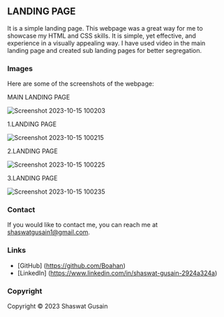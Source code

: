 ## LANDING PAGE

It is a simple landing page. This webpage was a great way for me to showcase my HTML and CSS skills. It is simple, yet effective, and experience in a visually appealing way. I have used video in the main landing page and created sub landing pages for better segregation.

### Images

Here are some of the screenshots of the webpage:

MAIN LANDING PAGE

![Screenshot 2023-10-15 100203](https://github.com/Boahan/CODSOFT/assets/111555189/c2cd21b6-8f92-4013-9746-b1415ca9b761)


1.LANDING PAGE

![Screenshot 2023-10-15 100215](https://github.com/Boahan/CODSOFT/assets/111555189/d763cfa2-624a-4c79-8abd-8900afa62400)


2.LANDING PAGE

![Screenshot 2023-10-15 100225](https://github.com/Boahan/CODSOFT/assets/111555189/50d80a18-1aeb-4b46-89e5-3eea7b987d2b)


3.LANDING PAGE

![Screenshot 2023-10-15 100235](https://github.com/Boahan/CODSOFT/assets/111555189/50eedc84-f892-46c4-955c-a53b16b700f3)


### Contact

If you would like to contact me, you can reach me at shaswatgusain1@gmail.com.

### Links

* [GitHub] (https://github.com/Boahan)
* [LinkedIn] (https://www.linkedin.com/in/shaswat-gusain-2924a324a)

### Copyright

Copyright &copy; 2023 Shaswat Gusain
